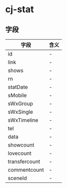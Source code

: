# cj-stat

## 字段
字段|含义
---|---
id|-
link|-
shows|-
rn|-
statDate|-
sMobile|-
sWxGroup|-
sWxSingle|-
sWxTimeline|-
tel|-
data|-
showcount|-
lovecount|-
transfercount|-
commentcount|-
sceneId|-
